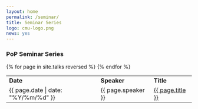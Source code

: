 ```yaml
---
layout: home
permalink: /seminar/
title: Seminar Series
logo: cmu-logo.png
news: yes
---
```


<h3> PoP Seminar Series </h3>

<table class='table table-striped'>
<tr>
  <td><b>Date</b></td>
  <td><b>Speaker</b></td>
  <td><b>Title</b></td>
</tr>    
{% for page in site.talks reversed %}
<tr>
  <td>{{ page.date | date: "%Y/%m/%d" }}</td>
  <td>{{ page.speaker }}</td>
  <td><a href="{{ page.url | relative_url }}">{{ page.title }}</a></td>
</tr>               
{% endfor %}
</table>
